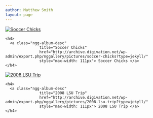 ```yaml
---
author: Matthew Smith
layout: page
---
```

<div class="ngg-albumoverview">
  <div class="ngg-album-compact">
    <div class="ngg-album-compactbox">
      <div class="ngg-album-link">
        <a class="Link gallery_link" href="http://archive.digivation.net/wp-admin/export.php/nggallery/pictures/soccer-chicks?type=jekyll/"> <img class="Thumb"
                             alt="Soccer Chicks"
                             src="http://archive.digivation.net/nextgen-image/8/91x68/crop/fd5cfd4bdebdee2adcac8f654a1e52b0" /> </a>
      </div>
    </div>
    
    <h4>
      <a class="ngg-album-desc"
                   title="Soccer Chicks"
                   href="http://archive.digivation.net/wp-admin/export.php/nggallery/pictures/soccer-chicks?type=jekyll/"
                   style="max-width: 111px"> Soccer Chicks </a>
    </h4>
  </div>
  
  <div class="ngg-album-compact">
    <div class="ngg-album-compactbox">
      <div class="ngg-album-link">
        <a class="Link gallery_link" href="http://archive.digivation.net/wp-admin/export.php/nggallery/pictures/2008-lsu-trip?type=jekyll/"> <img class="Thumb"
                             alt="2008 LSU Trip"
                             src="http://archive.digivation.net/nextgen-image/26/91x68/crop/3b09b3bed3aa5afa09ea47c2e7ca4205" /> </a>
      </div>
    </div>
    
    <h4>
      <a class="ngg-album-desc"
                   title="2008 LSU Trip"
                   href="http://archive.digivation.net/wp-admin/export.php/nggallery/pictures/2008-lsu-trip?type=jekyll/"
                   style="max-width: 111px"> 2008 LSU Trip </a>
    </h4>
  </div>
  
  <br class="ngg-clear" />
</div>
